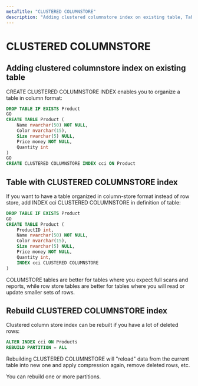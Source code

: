 ```yaml
---
metaTitle: "CLUSTERED COLUMNSTORE"
description: "Adding clustered columnstore index on existing table, Table with CLUSTERED COLUMNSTORE index, Rebuild CLUSTERED COLUMNSTORE index"
---
```


# CLUSTERED COLUMNSTORE



## Adding clustered columnstore index on existing table


CREATE CLUSTERED COLUMNSTORE INDEX enables you to organize a table in column format:

```sql
DROP TABLE IF EXISTS Product
GO
CREATE TABLE Product (
    Name nvarchar(50) NOT NULL,
    Color nvarchar(15),
    Size nvarchar(5) NULL,
    Price money NOT NULL,
    Quantity int
)
GO
CREATE CLUSTERED COLUMNSTORE INDEX cci ON Product 

```



## Table with CLUSTERED COLUMNSTORE index


If you want to have a table organized in column-store format instead of row store, add INDEX cci CLUSTERED COLUMNSTORE in definition of table:

```sql
DROP TABLE IF EXISTS Product
GO
CREATE TABLE Product (
    ProductID int,
    Name nvarchar(50) NOT NULL,
    Color nvarchar(15),
    Size nvarchar(5) NULL,
    Price money NOT NULL,
    Quantity int,
    INDEX cci CLUSTERED COLUMNSTORE
)

```

COLUMSTORE tables are better for tables where you expect full scans and reports, while row store tables are better for tables where you will read or update smaller sets of rows.



## Rebuild CLUSTERED COLUMNSTORE index


Clustered column store index can be rebuilt if you have a lot of deleted rows:

```sql
ALTER INDEX cci ON Products
REBUILD PARTITION = ALL

```

Rebuilding CLUSTERED COLUMNSTORE will "reload" data from the current table into new one and apply compression again, remove deleted rows, etc.

You can rebuild one or more partitions.

